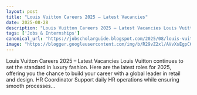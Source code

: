 ```yaml
---
layout: post
title: "Louis Vuitton Careers 2025 – Latest Vacancies"
date: 2025-08-28
description: "Louis Vuitton Careers 2025 – Latest Vacancies Louis Vuitton continues to set the standard in luxury fashion. Here are the latest roles for 2025, offering you the chance to build your career with a global leader in retail and design. HR Coordinator Support daily HR operations while ensuring smooth processes..."
tags: ['Jobs & Internships']
canonical_url: "https://jobscholarguide.blogspot.com/2025/08/louis-vuitton-careers-2025-latest.html"
image: "https://blogger.googleusercontent.com/img/b/R29vZ2xl/AVvXsEgpC6V0KNdp61QaqjhxEnb8vhqLq6Wou0SaNhYHr9BdCK50A3ZqDp_ZI9y8aHHGCj0Fgb6SqyBUXo4mW_xWyp5pM-xBi8byY8pXVXja5Ztbq8zV1UM9j3OiF9gFnLe5G9n2YSOoozRLpgglzoHC3fD5ljQVm0nJ3ly6era-cOPbdVoAmzo6BgigxfPigykx/s72-c/Louis%20Vuitton%20Top%20Latest%20Vacancies%20Apply%20Now%20before%20its%20expired.png"
---
```


Louis Vuitton Careers 2025 – Latest Vacancies Louis Vuitton continues to set the standard in luxury fashion. Here are the latest roles for 2025, offering you the chance to build your career with a global leader in retail and design. HR Coordinator Support daily HR operations while ensuring smooth processes...
